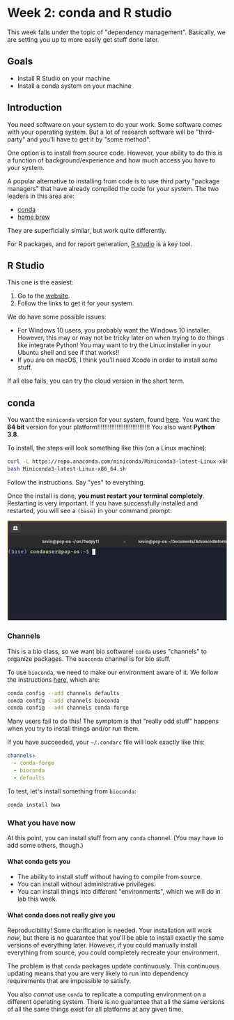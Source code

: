 # Week 2: conda and R studio

This week falls under the topic of "dependency management".
Basically, we are setting you up to more easily get stuff done later.

## Goals

* Install R Studio on your machine
* Install a conda system on your machine

## Introduction

You need software on your system to do your work.
Some software comes with your operating system.
But a lot of research software will be "third-party" and you'll have to get it by "some method".

One option is to install from source code.
However, your ability to do this is a function of background/experience and how much access you have to your system.

A popular alternative to installing from code is to use third party "package managers" that have already compiled the code for your system.
The two leaders in this area are:

* [conda](https://docs.conda.io/en/latest/)
* [home brew](https://brew.sh/)

They are superficially similar, but work quite differently.

For R packages, and for report generation, [R studio](https://rstudio.com/) is a key tool.

## R Studio

This one is the easiest:

1. Go to the [website](https://www.rstudio.com).
2. Follow the links to get it for your system.

We do have some possible issues:

* For Windows 10 users, you probably want the Windows 10 installer.
  However, this may or may not be tricky later on when trying to do things like integrate Python!
  You may want to try the Linux installer in your Ubuntu shell and see if that works!!
* If you are on macOS, I think you'll need Xcode in order to install some stuff.

If all else fails, you can try the cloud version in the short term.

## conda

You want the `miniconda` version for your system, found [here](https://docs.conda.io/en/latest/miniconda.html).
You want the **64 bit** version for your platform!!!!!!!!!!!!!!!!!!!!!!!!!!!!!!
You also want **Python 3.8**.

To install, the steps will look something like this (on a Linux machine):

```sh
curl -L https://repo.anaconda.com/miniconda/Miniconda3-latest-Linux-x86_64.sh  > Miniconda3-latest-Linux-x86_64.sh
bash Miniconda3-latest-Linux-x86_64.sh
```

Follow the instructions.
Say "yes" to everything.

Once the install is done, **you must restart your terminal completely**.
Restarting is very important.
If you have successfully installed and restarted, you will see a `(base)` in your command prompt:

![Successful conda install!](condasuccess.png)

### Channels

This is a bio class, so we want bio software!
`conda` uses "channels" to organize packages.
The `bioconda` channel is for bio stuff.

To use `bioconda`, we need to make our environment aware of it.
We follow the instructions [here](http://bioconda.github.io/user/install.html#set-up-channels), which are:

```sh
conda config --add channels defaults
conda config --add channels bioconda
conda config --add channels conda-forge
```

Many users fail to do this!
The symptom is that "really odd stuff" happens when you try to install things and/or run them.

If you have succeeded, your `~/.condarc` file will look exactly like this:

```yaml
channels:
  - conda-forge
  - bioconda
  - defaults
```

To test, let's install something from `bioconda`:

```sh
conda install bwa
```

### What you have now

At this point, you can install stuff from any `conda` channel.
(You may have to add some others, though.)

#### What conda gets you

* The ability to install stuff without having to compile from source.
* You can install without administrative privileges.
* You can install things into different "environments", which we will do in lab this week.

#### What conda does not really give you

Reproducibility!
Some clarification is needed.
Your installation will work *now*, but there is no guarantee that you'll be able to install exactly the same versions of everything later.
However, if you could manually install everything from source, you could completely recreate your environment.

The problem is that `conda` packages update continuously.
This continuous updating means that you are very likely to run into dependency requirements that are impossible to satisfy.

You also *cannot* use `conda` to replicate a computing environment on a different operating system.
There is no guarantee that all the same versions of all the same things exist for all platforms at any given time.
